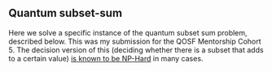 ## Quantum subset-sum

Here we solve a specific instance of the quantum subset sum problem, described below. This was my submission for the QOSF Mentorship Cohort 5. The decision version of this (deciding whether there is a subset that adds to a certain value) [is known to be NP-Hard](https://en.wikipedia.org/wiki/Subset_sum_problem?oldformat=true) in many cases.